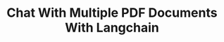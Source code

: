 ---
title: Chat With Multiple PDF Documents With Langchain
emoji: 🏆
colorFrom: red
colorTo: yellow
sdk: streamlit
sdk_version: 1.39.0
app_file: app.py
pinned: false
---